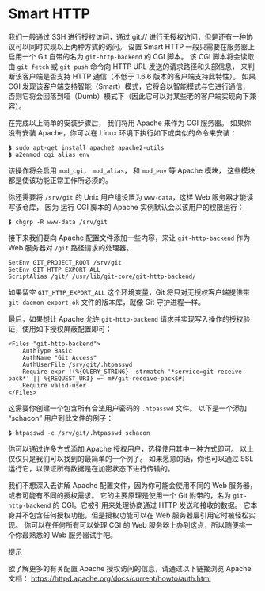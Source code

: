

# Smart HTTP

<p>
我们一般通过 SSH 进行授权访问，通过 git:// 进行无授权访问，但是还有一种协议可以同时实现以上两种方式的访问。
设置 Smart HTTP 一般只需要在服务器上启用一个 Git 自带的名为 <code class="literal">git-http-backend</code> 的 CGI 脚本。
该 CGI 脚本将会读取由 <code class="literal">git fetch</code> 或 <code class="literal">git push</code> 命令向 HTTP URL 发送的请求路径和头部信息，
来判断该客户端是否支持 HTTP 通信（不低于 1.6.6 版本的客户端支持此特性）。
如果 CGI 发现该客户端支持智能（Smart）模式，它将会以智能模式与它进行通信，
否则它将会回落到哑（Dumb）模式下（因此它可以对某些老的客户端实现向下兼容）。</p>
<p>在完成以上简单的安装步骤后，
我们将用 Apache 来作为 CGI 服务器。
如果你没有安装 Apache，你可以在 Linux 环境下执行如下或类似的命令来安装：</p>

<pre class="language-bash"><code><span style="font-weight: bold">$</span> sudo apt-get install apache2 apache2-utils
<span style="font-weight: bold">$</span> a2enmod cgi alias env</code></pre>
<p>该操作将会启用 <code class="literal">mod_cgi</code>， <code class="literal">mod_alias</code>， 和 <code class="literal">mod_env</code> 等 Apache 模块， 这些模块都是使该功能正常工作所必须的。</p>
<p>你还需要将 <code class="literal">/srv/git</code> 的 Unix 用户组设置为 <code class="literal">www-data</code>，这样 Web 服务器才能读写该仓库，
因为 运行 CGI 脚本的 Apache 实例默认会以该用户的权限运行：</p>

<pre class="language-bash"><code><span style="font-weight: bold">$</span> chgrp -R www-data /srv/git</code></pre>
<p>接下来我们要向 Apache 配置文件添加一些内容，来让 <code class="literal">git-http-backend</code> 作为 Web 服务器对 <code class="literal">/git</code> 路径请求的处理器。</p>

<pre class="language-bash"><code>SetEnv GIT_PROJECT_ROOT /srv/git
SetEnv GIT_HTTP_EXPORT_ALL
ScriptAlias /git/ /usr/lib/git-core/git-http-backend/</code></pre>
<p>如果留空 <code class="literal">GIT_HTTP_EXPORT_ALL</code> 这个环境变量，Git 将只对无授权客户端提供带 <code class="literal">git-daemon-export-ok</code> 文件的版本库，就像 Git 守护进程一样。</p>
<p>最后，如果想让 Apache 允许 <code class="literal">git-http-backend</code> 请求并实现写入操作的授权验证，使用如下授权屏蔽配置即可：</p>

<pre class="language-bash"><code>&lt;Files &quot;git-http-backend&quot;&gt;
    AuthType Basic
    AuthName &quot;Git Access&quot;
    AuthUserFile /srv/git/.htpasswd
    Require expr !(%{QUERY_STRING} -strmatch &#39;*service=git-receive-pack*&#39; || %{REQUEST_URI} =~ m#/git-receive-pack$#)
    Require valid-user
&lt;/Files&gt;</code></pre>
<p>这需要你创建一个包含所有合法用户密码的 <code class="literal">.htpasswd</code> 文件。
以下是一个添加 “schacon” 用户到此文件的例子：</p>

<pre class="language-bash"><code><span style="font-weight: bold">$</span> htpasswd -c /srv/git/.htpasswd schacon</code></pre>
<p>你可以通过许多方式添加 Apache 授权用户，选择使用其中一种方式即可。
以上仅仅只是我们可以找到的最简单的一个例子。
如果愿意的话，你也可以通过 SSL 运行它，以保证所有数据是在加密状态下进行传输的。</p>
<p>我们不想深入去讲解 Apache 配置文件，因为你可能会使用不同的 Web 服务器，或者可能有不同的授权需求。
它的主要原理是使用一个 Git 附带的，名为 <code class="literal">git-http-backend</code> 的 CGI。它被引用来处理协商通过 HTTP 发送和接收的数据。
它本身并不包含任何授权功能，但是授权功能可以在 Web 服务器层引用它时被轻松实现。
你可以在任何所有可以处理 CGI 的 Web 服务器上办到这点，所以随便挑一个你最熟悉的 Web 服务器试手吧。</p>
<aside class="admonition note custom-block tip" title="Note" epub:type="note"><p class="custom-block-title">提示</p>
<div class="content">
<p>欲了解更多的有关配置 Apache 授权访问的信息，请通过以下链接浏览 Apache 文档：
<a href="https://httpd.apache.org/docs/current/howto/auth.html" class="link">https://httpd.apache.org/docs/current/howto/auth.html</a></p>
</div>
</aside>
